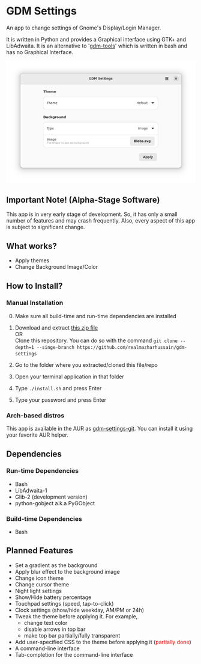 # GDM Settings 

An app to change settings of Gnome's Display/Login Manager.

It is written in Python and provides a Graphical interface using GTK+ and LibAdwaita. It is an alternative to '[gdm-tools](https://github.com/realmazharhussain/gdm-tools)'  which is written in bash and has no Graphical Interface.

<center><img src="resources/screenshot.png" alt="screenshot"/></center>

## Important Note! (Alpha-Stage Software)

This app is in very early stage of development. So, it has only a small number of features and may crash frequently. Also, every aspect of this app is subject to significant change.

## What works?

- Apply themes
- Change Background Image/Color

## How to Install?

### Manual Installation

0. Make sure all build-time and run-time dependencies are installed

1. Download and extract [this zip file](https://github.com/realmazharhussain/gdm-settings/archive/refs/heads/main.zip)\
   OR\
   Clone this repository. You can do so with the command `git clone --depth=1 --singe-branch https://github.com/realmazharhussain/gdm-settings`
2. Go to the folder where you extracted/cloned this file/repo
3. Open your terminal application in that folder
4. Type `./install.sh` and press Enter
5. Type your password and press Enter

### Arch-based distros

This app is available in the AUR as [gdm-settings-git](https://aur.archlinux.org/packages/gdm-settings-git). You can install it using your favorite AUR helper.

## Dependencies

### Run-time Dependencies

- Bash
- LibAdwaita-1
- Glib-2 (development version)
- python-gobject a.k.a PyGObject

### Build-time Dependencies

- Bash

## Planned Features

- Set a gradient as the background
- Apply blur effect to the background image
- Change icon theme
- Change cursor theme
- Night light settings
- Show/Hide battery percentage
- Touchpad settings (speed, tap-to-click)
- Clock settings (show/hide weekday, AM/PM or 24h)
- Tweak the theme before applying it. For example, 
  - change text color
  - disable arrows in top bar
  - make top bar partially/fully transparent
- Add user-specified CSS to  the theme before applying it (<font color="red">partially done</font>)
- A command-line interface
- Tab-completion for the command-line interface

